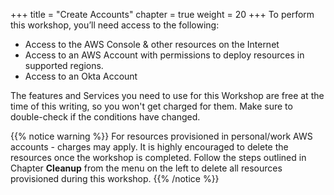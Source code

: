 +++
title = "Create Accounts"
chapter = true
weight = 20
+++
To perform this workshop, you’ll need access to the following:

- Access to the AWS Console & other resources on the Internet
- Access to an AWS Account with permissions to deploy resources in supported regions.
- Access to an Okta Account

 The features and Services you need to use for this Workshop are free at the time of this writing, so you won't get charged for them. Make sure to double-check if the conditions have changed.

{{% notice warning %}}
For resources provisioned in personal/work AWS accounts - charges may apply. It is highly encouraged to delete the resources once the workshop is completed.
Follow the steps outlined in Chapter **Cleanup** from the menu on the left to delete all resources provisioned during this workshop.
{{% /notice %}}